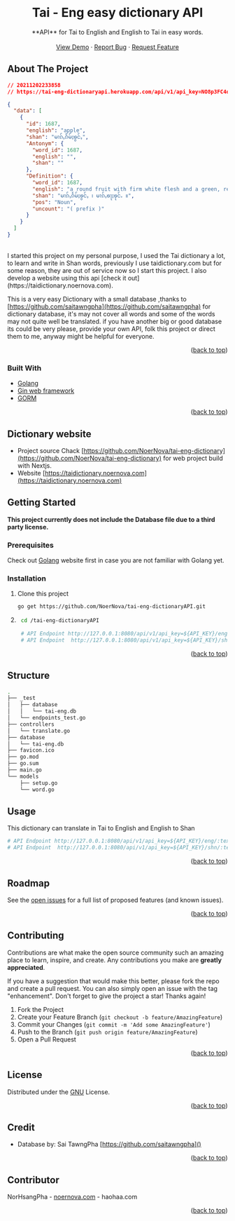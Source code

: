 <div id="top"></div>

<!-- PROJECT LOGO -->
<br />
<div align="center">

<h1 align="center">Tai - Eng easy dictionary API</h3>

  <p align="center">
    **API** for Tai to English and English to Tai in easy words.
    <br />
    <br />
    <a href="https://tai-eng-dictionaryapi.herokuapp.com/api/v1/api_key=NO8p3FC4qMrTzx1RUjRXNXWrqlLa8DkDjmRgt7s9rDE=/eng/apple">View Demo</a>
    ·
    <a href="https://github.com/NoerNova/tai-eng-dictionaryAPI/issues">Report Bug</a>
    ·
    <a href="https://github.com/NoerNova/tai-eng-dictionaryAPI/issues">Request Feature</a>
  </p>
</div>


<!-- ABOUT THE PROJECT -->
## About The Project
```json
// 20211202233858
// https://tai-eng-dictionaryapi.herokuapp.com/api/v1/api_key=NO8p3FC4qMrTzx1RUjRXNXWrqlLa8DkDjmRgt7s9rDE=/eng/apple

{
  "data": [
    {
      "id": 1687,
      "english": "apple",
      "shan": "မၢၵ်ႇၵႅမ်ႈၶွင်ႇ",
      "Antonym": {
        "word_id": 1687,
        "english": "",
        "shan": ""
      },
      "Definition": {
        "word_id": 1687,
        "english": "a round fruit with firm white flesh and a green, red or yellow skin ",
        "shan": "မၢၵ်ႇၵႅမ်ႈၶွင်ႇ ၊ မၢၵ်ႇၶႃႈၶုင်ႉ ။",
        "pos": "Noun",
        "uncount": "( prefix )"
      }
    }
  ]
}
```

<br />
I started this project on my personal purpose, I used the Tai dictionary a lot, to learn and write in Shan words, previously I use taidictionary.com but for some reason, they are out of service now so I start this project.
I also develop a website using this api [check it out](https://taidictionary.noernova.com).


This is a very easy Dictionary with a small database ,thanks to [https://github.com/saitawngpha](https://github.com/saitawngpha) for dictionary database, it's may not cover all words and some of the words may not quite well be translated. if you have another big or good database its could be very please, provide your own API, folk this project or direct them to me, anyway might be helpful for everyone.

<p align="right">(<a href="#top">back to top</a>)</p>



### Built With

* [Golang](https://go.dev/)
* [Gin web framework](https://github.com/gin-gonic/gin)
* [GORM](https://gorm.io/index.html)

<p align="right">(<a href="#top">back to top</a>)</p>


## Dictionary website

* Project source Chack [https://github.com/NoerNova/tai-eng-dictionary](https://github.com/NoerNova/tai-eng-dictionary) for web project build with Nextjs.
* Website [https://taidictionary.noernova.com](https://taidictionary.noernova.com)



<!-- GETTING STARTED -->
## Getting Started

**This project currently does not include the Database file due to a third party license.**

### Prerequisites

Check out [Golang](https://go.dev/learn/) website first in case you are not familiar with Golang yet.

### Installation

1. Clone this project 
    ```sh
    go get https://github.com/NoerNova/tai-eng-dictionaryAPI.git
    ```
2. ```sh
    cd /tai-eng-dictionaryAPI
	
    # API Endpoint http://127.0.0.1:8080/api/v1/api_key=${API_KEY}/eng/:text
    # API Endpoint  http://127.0.0.1:8080/api/v1/api_key=${API_KEY}/shn/:text
    ```



<p align="right">(<a href="#top">back to top</a>)</p>


## Structure
```sh
.
├── _test
│   ├── database
│   │   └── tai-eng.db
│   └── endpoints_test.go
├── controllers
│   └── translate.go
├── database
│   └── tai-eng.db
├── favicon.ico
├── go.mod
├── go.sum
├── main.go
└── models
    ├── setup.go
    └── word.go
```

<!-- USAGE EXAMPLES -->
## Usage

This dictionary can translate in Tai to English and English to Shan
```sh
# API Endpoint http://127.0.0.1:8080/api/v1/api_key=${API_KEY}/eng/:text
# API Endpoint  http://127.0.0.1:8080/api/v1/api_key=${API_KEY}/shn/:text
```

<p align="right">(<a href="#top">back to top</a>)</p>



<!-- ROADMAP -->
## Roadmap

See the [open issues](https://github.com/NoerNova/tai-eng-dictionaryAPI/issues) for a full list of proposed features (and known issues).

<p align="right">(<a href="#top">back to top</a>)</p>



<!-- CONTRIBUTING -->
## Contributing

Contributions are what make the open source community such an amazing place to learn, inspire, and create. Any contributions you make are **greatly appreciated**.

If you have a suggestion that would make this better, please fork the repo and create a pull request. You can also simply open an issue with the tag "enhancement".
Don't forget to give the project a star! Thanks again!

1. Fork the Project
2. Create your Feature Branch (`git checkout -b feature/AmazingFeature`)
3. Commit your Changes (`git commit -m 'Add some AmazingFeature'`)
4. Push to the Branch (`git push origin feature/AmazingFeature`)
5. Open a Pull Request

<p align="right">(<a href="#top">back to top</a>)</p>

<!-- LICENSE -->
## License

Distributed under the [GNU](https://www.gnu.org/licenses/gpl-3.0.txt) License.

<p align="right">(<a href="#top">back to top</a>)</p>

<!-- CREDIT -->
## Credit

* Database by: Sai TawngPha [https://github.com/saitawngpha]()

<p align="right">(<a href="#top">back to top</a>)</p>

<!-- CONTACT -->
## Contributor

NorHsangPha - [noernova.com](https://noernova.com) - haohaa.com

<p align="right">(<a href="#top">back to top</a>)</p>
